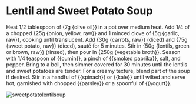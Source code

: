 # Lentil and Sweet Potato Soup

Heat 1/2 tablespoon of {7g {olive oil}} in a pot over medium heat. Add 1/4 of a chopped {25g {onion, yellow, raw}} and 1 minced clove of {5g {garlic, raw}}, cooking until translucent. Add {30g {carrots, raw}} (diced) and {75g {sweet potato, raw}} (diced), sauté for 5 minutes. Stir in {50g {lentils, green or brown, raw}} (rinsed), then pour in {250g {vegetable broth}}. Season with 1/4 teaspoon of {{cumin}}, a pinch of {{smoked paprika}}, salt, and pepper. Bring to a boil, then simmer covered for 30 minutes until the lentils and sweet potatoes are tender. For a creamy texture, blend part of the soup if desired. Stir in a handful of {{spinach}} or {{kale}} until wilted and serve hot, garnished with chopped {{parsley}} or a spoonful of {{yogurt}}.       

![sweetpotatolentilsoup](../../MealPlanner/meals/images/sweetpotatolentilsoup.jpg)